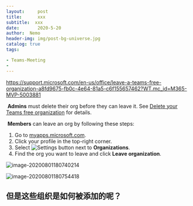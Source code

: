 ```yaml
---
layout:     post
title:      xxx
subtitle:  xxx
date:       2020-5-20
author:  Nemo
header-img: img/post-bg-universe.jpg
catalog: true
tags:

- Teams-Meeting
- 
---
```




https://support.microsoft.com/en-us/office/leave-a-teams-free-organization-a8fd9675-fb0c-4e64-81a5-c6f155657462?WT.mc_id=M365-MVP-5003881

​      **Admins** must delete their org before they can leave it. See [Delete your Teams free organization](https://support.microsoft.com/en-us/office/delete-your-teams-free-organization-2c28cfcf-3fbf-497c-938f-8815a8f6a6b9?WT.mc_id=M365-MVP-5003881) for details.

​      **Members** can leave an org by following these steps:

1. Go to [myapps.microsoft.com](https://myapps.microsoft.com).
2. Click your profile in the top-right corner.
3. Select   ![Settings button](https://support.content.office.net/en-us/media/adf9a612-b3a8-4f73-b960-0fe615c367ce.png)  next to **Organizations**.
4. Find the org you want to leave and click **Leave organization**.

![image-20200801180740214](C:\Users\Nemo\AppData\Roaming\Typora\typora-user-images\image-20200801180740214.png)



![image-20200801180754418](C:\Users\Nemo\AppData\Roaming\Typora\typora-user-images\image-20200801180754418.png)



## 但是这些组织是如何被添加的呢？


